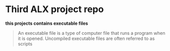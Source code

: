 # Third ALX project repo
**this projects contains executable files**


>An executable file is a type of computer file that runs a program when it is opened. Uncompiled executable files are often referred to as scripts

